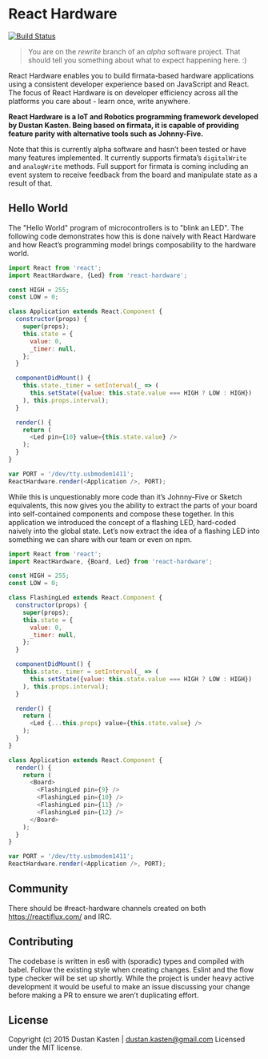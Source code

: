 # React Hardware

[![Build Status](https://travis-ci.org/iamdustan/react-hardware.svg?branch=master)](https://travis-ci.org/iamdustan/react-hardware)

> You are on the *rewrite* branch of an *alpha* software project. That should
> tell you something about what to expect happening here. :)

React Hardware enables you to build firmata-based hardware applications using a
consistent developer experience based on JavaScript and React. The focus of
React Hardware is on developer efficiency across all the platforms you care
about - learn once, write anywhere.

**React Hardware is a IoT and Robotics programming framework developed by Dustan
Kasten. Being based on firmata, it is capable of providing feature parity with
alternative tools such as Johnny-Five.**

Note that this is currently alpha software and hasn’t been tested or have many
features implemented. It currently supports firmata’s `digitalWrite` and
`analogWrite` methods. Full support for firmata is coming including an event
system to receive feedback from the board and manipulate state as a result of
that.

## Hello World

The "Hello World" program of microcontrollers is to "blink an LED". The
following code demonstrates how this is done naively with React Hardware and how
React’s programming model brings composability to the hardware world.

``` javascript
import React from 'react';
import ReactHardware, {Led} from 'react-hardware';

const HIGH = 255;
const LOW = 0;

class Application extends React.Component {
  constructor(props) {
    super(props);
    this.state = {
      value: 0,
      _timer: null,
    };
  }

  componentDidMount() {
    this.state._timer = setInterval(_ => (
      this.setState({value: this.state.value === HIGH ? LOW : HIGH})
    ), this.props.interval);
  }

  render() {
    return (
      <Led pin={10} value={this.state.value} />
    );
  }
}

var PORT = '/dev/tty.usbmodem1411';
ReactHardware.render(<Application />, PORT);
```

While this is unquestionably more code than it’s Johnny-Five or Sketch
equivalents, this now gives you the ability to extract the parts of your board
into self-contained components and compose these together. In this application
we introduced the concept of a flashing LED, hard-coded naively into the global
state. Let’s now extract the idea of a flashing LED into something we can share
with our team or even on npm.

``` javascript
import React from 'react';
import ReactHardware, {Board, Led} from 'react-hardware';

const HIGH = 255;
const LOW = 0;

class FlashingLed extends React.Component {
  constructor(props) {
    super(props);
    this.state = {
      value: 0,
      _timer: null,
    };
  }

  componentDidMount() {
    this.state._timer = setInterval(_ => (
      this.setState({value: this.state.value === HIGH ? LOW : HIGH})
    ), this.props.interval);
  }

  render() {
    return (
      <Led {...this.props} value={this.state.value} />
    );
  }
}

class Application extends React.Component {
  render() {
    return (
      <Board>
        <FlashingLed pin={9} />
        <FlashingLed pin={10} />
        <FlashingLed pin={11} />
        <FlashingLed pin={12} />
      </Board>
    );
  }
}

var PORT = '/dev/tty.usbmodem1411';
ReactHardware.render(<Application />, PORT);
```

## Community

There should be #react-hardware channels created on both
https://reactiflux.com/ and IRC.

## Contributing

The codebase is written in es6 with (sporadic) types and compiled with babel.
Follow the existing style when creating changes. Eslint and the flow type
checker will be set up shortly. While the project is under heavy active
development it would be useful to make an issue discussing your change before
making a PR to ensure we aren’t duplicating effort.

## License

Copyright (c) 2015 Dustan Kasten | dustan.kasten@gmail.com
Licensed under the MIT license.

